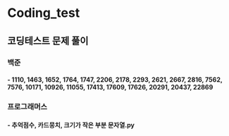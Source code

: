 # Coding_test

## 코딩테스트 문제 풀이

### 백준
#### - 1110, 1463, 1652, 1764, 1747, 2206, 2178, 2293, 2621, 2667, 2816, 7562, 7576, 10171, 10926, 11055, 17413, 17609, 17626, 20291, 20437, 22869

### 프로그래머스
#### - 추억점수, 카드뭉치, 크기가 작은 부분 문자열.py
